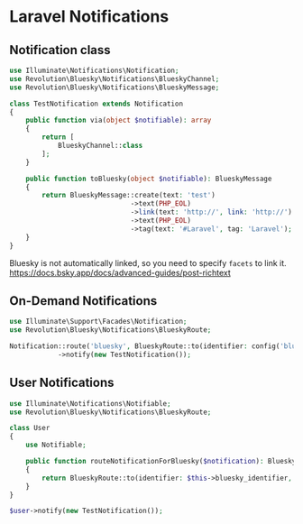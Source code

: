 Laravel Notifications
====

## Notification class
```php
use Illuminate\Notifications\Notification;
use Revolution\Bluesky\Notifications\BlueskyChannel;
use Revolution\Bluesky\Notifications\BlueskyMessage;

class TestNotification extends Notification
{
    public function via(object $notifiable): array
    {
        return [
            BlueskyChannel::class
        ];
    }

    public function toBluesky(object $notifiable): BlueskyMessage
    {
        return BlueskyMessage::create(text: 'test')
                              ->text(PHP_EOL)
                              ->link(text: 'http://', link: 'http://')
                              ->text(PHP_EOL)
                              ->tag(text: '#Laravel', tag: 'Laravel');
    }
}
```

Bluesky is not automatically linked, so you need to specify `facets` to link it.
https://docs.bsky.app/docs/advanced-guides/post-richtext

## On-Demand Notifications
```php
use Illuminate\Support\Facades\Notification;
use Revolution\Bluesky\Notifications\BlueskyRoute;

Notification::route('bluesky', BlueskyRoute::to(identifier: config('bluesky.identifier'), password: config('bluesky.password')))
            ->notify(new TestNotification());
```

## User Notifications
```php
use Illuminate\Notifications\Notifiable;
use Revolution\Bluesky\Notifications\BlueskyRoute;

class User
{
    use Notifiable;

    public function routeNotificationForBluesky($notification): BlueskyRoute
    {
        return BlueskyRoute::to(identifier: $this->bluesky_identifier, password: $this->bluesky_password);
    }
}
```

```php
$user->notify(new TestNotification());
```

